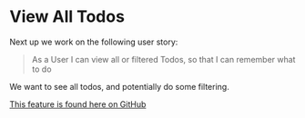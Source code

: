 # View All Todos

Next up we work on the following user story:

> As a User I can view all or filtered Todos, so that I can remember what to do
 
We want to see all todos, and potentially do some filtering.

[This feature is found here on GitHub](https://github.com/TroelsMortensen/WasmTodo/tree/013_ViewTodos)